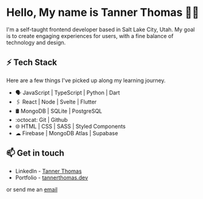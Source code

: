 # Hello, My name is Tanner Thomas 👨‍💻

I'm a self-taught frontend developer based in Salt Lake City, Utah. My goal is to create engaging experiences for users, with a fine balance of technology and design.

## ⚡ Tech Stack

Here are a few things I've picked up along my learning journey.

* 🗣 JavaScript | TypeScript | Python | Dart
* 🖇️ React | Node | Svelte | Flutter
* 🛢️ MongoDB | SQLite | PostgreSQL
* :octocat: Git | Github
* 🌐 HTML | CSS | SASS | Styled Components 
* ☁ Firebase | MongoDB Atlas | Supabase

## 📫 Get in touch
- LinkedIn - [Tanner Thomas](https://in.linkedin.com/in/tanner-thomas)
- Portfolio - [tannerthomas.dev](https://tannerthomas.dev)

 or send me an [email](mailto:me@tannerthomas.dev)
